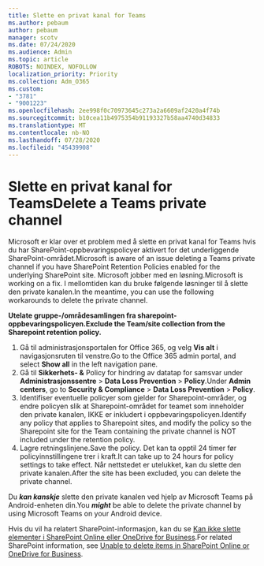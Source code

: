 ```yaml
---
title: Slette en privat kanal for Teams
ms.author: pebaum
author: pebaum
manager: scotv
ms.date: 07/24/2020
ms.audience: Admin
ms.topic: article
ROBOTS: NOINDEX, NOFOLLOW
localization_priority: Priority
ms.collection: Adm_O365
ms.custom:
- "3781"
- "9001223"
ms.openlocfilehash: 2ee998f0c70973645c273a2a6609af2420a4f74b
ms.sourcegitcommit: b10cea11b4975354b91193327b58aa4740d34833
ms.translationtype: MT
ms.contentlocale: nb-NO
ms.lasthandoff: 07/28/2020
ms.locfileid: "45439908"
---
```

# <a name="delete-a-teams-private-channel"></a><span data-ttu-id="15d2a-102">Slette en privat kanal for Teams</span><span class="sxs-lookup"><span data-stu-id="15d2a-102">Delete a Teams private channel</span></span>

<span data-ttu-id="15d2a-103">Microsoft er klar over et problem med å slette en privat kanal for Teams hvis du har SharePoint-oppbevaringspolicyer aktivert for det underliggende SharePoint-området.</span><span class="sxs-lookup"><span data-stu-id="15d2a-103">Microsoft is aware of an issue deleting a Teams private channel if you have SharePoint Retention Policies enabled for the underlying SharePoint site.</span></span> <span data-ttu-id="15d2a-104">Microsoft jobber med en løsning.</span><span class="sxs-lookup"><span data-stu-id="15d2a-104">Microsoft is working on a fix.</span></span> <span data-ttu-id="15d2a-105">I mellomtiden kan du bruke følgende løsninger til å slette den private kanalen.</span><span class="sxs-lookup"><span data-stu-id="15d2a-105">In the meantime, you can use the following workarounds to delete the private channel.</span></span>

<span data-ttu-id="15d2a-106">**Utelate gruppe-/områdesamlingen fra sharepoint-oppbevaringspolicyen.**</span><span class="sxs-lookup"><span data-stu-id="15d2a-106">**Exclude the Team/site collection from the Sharepoint retention policy.**</span></span>

1. <span data-ttu-id="15d2a-107">Gå til administrasjonsportalen for Office 365, og velg **Vis alt** i navigasjonsruten til venstre.</span><span class="sxs-lookup"><span data-stu-id="15d2a-107">Go to the Office 365 admin portal, and select **Show all** in the left navigation pane.</span></span>
2. <span data-ttu-id="15d2a-108">Gå til **Sikkerhets- &** Policy for hindring av datatap for samsvar under **Administrasjonssentre**  >  **Data Loss Prevention**  >  **Policy**.</span><span class="sxs-lookup"><span data-stu-id="15d2a-108">Under **Admin centers**, go to **Security & Compliance** > **Data Loss Prevention** > **Policy**.</span></span>
3. <span data-ttu-id="15d2a-109">Identifiser eventuelle policyer som gjelder for Sharepoint-områder, og endre policyen slik at Sharepoint-området for teamet som inneholder den private kanalen, IKKE er inkludert i oppbevaringspolicyen.</span><span class="sxs-lookup"><span data-stu-id="15d2a-109">Identify any policy that applies to Sharepoint sites, and modify the policy so the Sharepoint site for the Team containing the private channel is NOT included under the retention policy.</span></span>
4. <span data-ttu-id="15d2a-110">Lagre retningslinjene.</span><span class="sxs-lookup"><span data-stu-id="15d2a-110">Save the policy.</span></span>
    <span data-ttu-id="15d2a-111">Det kan ta opptil 24 timer før policyinnstillingene trer i kraft.</span><span class="sxs-lookup"><span data-stu-id="15d2a-111">It can take up to 24 hours for policy settings to take effect.</span></span>
    <span data-ttu-id="15d2a-112">Når nettstedet er utelukket, kan du slette den private kanalen.</span><span class="sxs-lookup"><span data-stu-id="15d2a-112">After the site has been excluded, you can delete the private channel.</span></span>  
    
<span data-ttu-id="15d2a-113">Du ***kan kanskje*** slette den private kanalen ved hjelp av Microsoft Teams på Android-enheten din.</span><span class="sxs-lookup"><span data-stu-id="15d2a-113">You  ***might*** be able to delete the private channel by using Microsoft Teams on your Android device.</span></span> 

<span data-ttu-id="15d2a-114">Hvis du vil ha relatert SharePoint-informasjon, kan du se [Kan ikke slette elementer i SharePoint Online eller OneDrive for Business](https://docs.microsoft.com/alchemyinsights/retention-policy-ediscovery-hold).</span><span class="sxs-lookup"><span data-stu-id="15d2a-114">For related SharePoint information, see [Unable to delete items in SharePoint Online or OneDrive for Business](https://docs.microsoft.com/alchemyinsights/retention-policy-ediscovery-hold).</span></span>